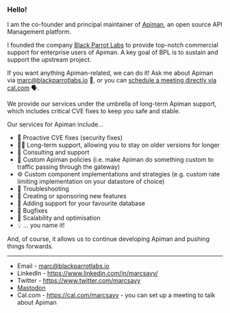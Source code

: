 ### Hello!

I am the co-founder and principal maintainer of [Apiman](https://www.github.com/apiman/apiman), an open source API Management platform.

I founded the company [Black Parrot Labs](https://www.blackparrotlabs.io) to provide top-notch commercial support for enterprise users of Apiman. A key goal of BPL is to sustain and support the upstream project.

If you want anything Apiman-related, we can do it! Ask me about Apiman via marc@blackparrotlabs.io 💬, or you can [schedule a meeting directly via cal.com](https://cal.com/marcsavy) 🗣️.

We provide our services under the umbrella of long-term Apiman support, which includes critical CVE fixes to keep you safe and stable.

Our services for Apiman include...
* 🔐 Proactive CVE fixes (security fixes)
* 👴🏻 Long-term support, allowing you to stay on older versions for longer 
* 💼 Consulting and support
* 👷 Custom Apiman policies (i.e. make Apiman do something custom to traffic passing through the gateway)
* ⚙️ Custom component implementations and strategies (e.g. custom rate limiting implementation on your datastore of choice)
* 🔎 Troubleshooting
* 🌱 Creating or sponsoring new features
* 💾 Adding support for your favourite database
* 🐛 Bugfixes
* 🚀 Scalability and optimisation
* 💡 ... you name it!

And, of course, it allows us to continue developing Apiman and pushing things forwards.

----

* Email - marc@blackparrotlabs.io
* LinkedIn - https://www.linkedin.com/in/marcsavy/
* Twitter - https://www.twitter.com/marcsavy
* <a rel="me" href="https://mastodon.social/@MarcSavy">Mastodon</a>
* Cal.com - https://cal.com/marcsavy - you can set up a meeting to talk about Apiman

